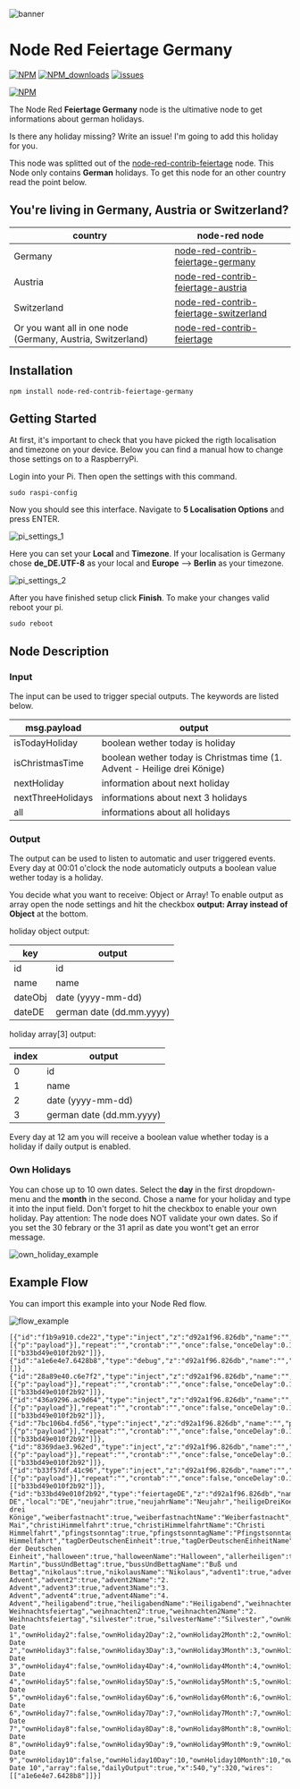 ![banner](img/feiertage_banner_de.svg)
# Node Red Feiertage Germany

[![NPM](https://img.shields.io/npm/v/node-red-contrib-feiertage-germany)](https://www.npmjs.com/package/node-red-contrib-feiertage-germany)
[![NPM_downloads](https://img.shields.io/npm/dm/node-red-contrib-feiertage-germany)](https://www.npmjs.com/package/node-red-contrib-feiertage-germany)
[![issues](https://img.shields.io/github/issues/mariuslang/node-red-contrib-feiertage-germany)](https://github.com/MariusLang/node-red-contrib-feiertage-germany/issues)

[![NPM](https://nodei.co/npm/node-red-contrib-feiertage-germany.png?compact=true)](https://nodei.co/npm/node-red-contrib-feiertage-germany/)

The Node Red **Feiertage Germany** node is the ultimative node to get informations about german holidays.

Is there any holiday missing? Write an issue! I'm going to add this holiday for you.

This node was splitted out of the [node-red-contrib-feiertage](https://github.com/MariusLang/node-red-contrib-feiertage) node. This Node only contains **German** holidays.
To get this node for an other country read the point below.

## You're living in Germany, Austria or Switzerland?

country | node-red node
--- | ---
Germany | [node-red-contrib-feiertage-germany](https://github.com/MariusLang/node-red-contrib-feiertage-germany)
Austria | [node-red-contrib-feiertage-austria](https://github.com/MariusLang/node-red-contrib-feiertage-austria)
Switzerland | [node-red-contrib-feiertage-switzerland](https://github.com/MariusLang/node-red-contrib-feiertage-switzerland)
Or you want all in one node (Germany, Austria, Switzerland) | [node-red-contrib-feiertage](https://github.com/MariusLang/node-red-contrib-feiertage)

## Installation
```
npm install node-red-contrib-feiertage-germany
```

## Getting Started
At first, it's important to check that you have picked the rigth localisation and timezone on your device. Below you can find a manual how to change those settings on to a RaspberryPi.

Login into your Pi. Then open the settings with this command.

```
sudo raspi-config
```

Now you should see this interface. Navigate to **5 Localisation Options** and press ENTER.

![pi_settings_1](img/pi_settings_1.PNG)

Here you can set your **Local** and **Timezone**.
If your localisation is Germany chose **de_DE.UTF-8** as your local and **Europe** --> **Berlin** as your timezone.

![pi_settings_2](img/pi_settings_2.PNG)

After you have finished setup click **Finish**.
To  make your changes valid reboot your pi.

```
sudo reboot
```

## Node Description

### Input
The input can be used to trigger special outputs. The keywords are listed below.

msg.payload | output
--- | ---
isTodayHoliday | boolean wether today is holiday
isChristmasTime | boolean wether today is Christmas time (1. Advent - Heilige drei Könige)
nextHoliday | information about next holiday
nextThreeHolidays | informations about next 3 holidays
all | informations about all holidays

### Output
The output can be used to listen to automatic and user triggered events. Every day at 00:01 o'clock the node automaticly outputs a boolean value wether today is a holiday.

You decide what you want to receive: Object or Array!
To enable output as array open the node settings and hit the checkbox **output: Array instead of Object** at the bottom.

holiday object output:

key | output
--- | ---
id | id
name | name
dateObj | date (yyyy-mm-dd)
dateDE | german date (dd.mm.yyyy)

holiday array[3] output:

index | output
--- | ---
0 | id
1 | name
2 | date (yyyy-mm-dd)
3 | german date (dd.mm.yyyy)

Every day at 12 am you will receive a boolean value whether today is a holiday if daily output is enabled.

### Own Holidays
You can chose up to 10 own dates. Select the **day** in the first dropdown-menu and the **month** in the second. Chose a name for your holiday and type it into the input field. Don't forget to hit the checkbox to enable your own holiday. Pay attention: The node does NOT validate your own dates. So if you set the 30 febrary or the 31 april as date you wont't get an error message.

![own_holiday_example](img/own_holiday_example.PNG)

## Example Flow
You can import this example into your Node Red flow.

![flow_example](img/flow_example.PNG)

```
[{"id":"f1b9a910.cde22","type":"inject","z":"d92a1f96.826db","name":"","props":[{"p":"payload"}],"repeat":"","crontab":"","once":false,"onceDelay":0.1,"topic":"","payload":"nextHoliday","payloadType":"str","x":330,"y":260,"wires":[["b33bd49e010f2b92"]]},{"id":"a1e6e4e7.6428b8","type":"debug","z":"d92a1f96.826db","name":"","active":true,"tosidebar":true,"console":false,"tostatus":false,"complete":"false","statusVal":"","statusType":"auto","x":710,"y":320,"wires":[]},{"id":"28a89e40.c6e7f2","type":"inject","z":"d92a1f96.826db","name":"","props":[{"p":"payload"}],"repeat":"","crontab":"","once":false,"onceDelay":0.1,"topic":"","payload":"isTodayHoliday","payloadType":"str","x":320,"y":220,"wires":[["b33bd49e010f2b92"]]},{"id":"436a9296.ac9d64","type":"inject","z":"d92a1f96.826db","name":"","props":[{"p":"payload"}],"repeat":"","crontab":"","once":false,"onceDelay":0.1,"topic":"","payload":"nextThreeHolidays","payloadType":"str","x":310,"y":300,"wires":[["b33bd49e010f2b92"]]},{"id":"7bc106b4.fd56","type":"inject","z":"d92a1f96.826db","name":"","props":[{"p":"payload"}],"repeat":"","crontab":"","once":false,"onceDelay":0.1,"topic":"","payload":"all","payloadType":"str","x":350,"y":340,"wires":[["b33bd49e010f2b92"]]},{"id":"8369dae3.962ed","type":"inject","z":"d92a1f96.826db","name":"","props":[{"p":"payload"}],"repeat":"","crontab":"","once":false,"onceDelay":0.1,"topic":"","payload":"isChristmasTime","payloadType":"str","x":320,"y":380,"wires":[["b33bd49e010f2b92"]]},{"id":"b33f57df.41c96","type":"inject","z":"d92a1f96.826db","name":"","props":[{"p":"payload"}],"repeat":"","crontab":"","once":false,"onceDelay":0.1,"topic":"","payload":"daysUntilNextHoliday","payloadType":"str","x":310,"y":420,"wires":[["b33bd49e010f2b92"]]},{"id":"b33bd49e010f2b92","type":"feiertageDE","z":"d92a1f96.826db","name":"Feiertage DE","local":"DE","neujahr":true,"neujahrName":"Neujahr","heiligeDreiKoenige":true,"heiligeDreiKoenigeName":"Heilige drei Könige","weiberfastnacht":true,"weiberfastnachtName":"Weiberfastnacht","valentinstag":true,"valentinstagName":"Valentinstag","rosenmontag":true,"rosenmontagName":"Rosenmontag","fastnachtsdienstag":true,"fastnachtsdienstagName":"Fastnachtdienstag","aschermittwoch":true,"aschermittwochName":"Aschermittwoch","gruendonnerstag":true,"gruendonnerstagName":"Gründonnerstag","karfreitag":true,"karfreitagName":"Karfreitag","easterSunday":true,"easterSundayName":"Ostersonntag","easterMonday":true,"easterMondayName":"Ostermontag","firstMay":true,"firstMayName":"1. Mai","christiHimmelfahrt":true,"christiHimmelfahrtName":"Christi Himmelfahrt","pfingstsonntag":true,"pfingstsonntagName":"Pfingstsonntag","pfingstmontag":true,"pfingstmontagName":"Pfingstmontag","fronleichnam":true,"fronleichnamName":"Fronleichnam","mariaHimmelfahrt":true,"mariaHimmelfahrtName":"Maria Himmelfahrt","tagDerDeutschenEinheit":true,"tagDerDeutschenEinheitName":"Tag der Deutschen Einheit","halloween":true,"halloweenName":"Halloween","allerheiligen":true,"allerheiligenName":"Allerheiligen","stMartin":true,"stMartinName":"St. Martin","bussUndBettag":true,"bussUndBettagName":"Buß und Bettag","nikolaus":true,"nikolausName":"Nikolaus","advent1":true,"advent1Name":"1. Advent","advent2":true,"advent2Name":"2. Advent","advent3":true,"advent3Name":"3. Advent","advent4":true,"advent4Name":"4. Advent","heiligabend":true,"heiligabendName":"Heiligabend","weihnachten1":true,"weihnachten1Name":"1. Weihnachtsfeiertag","weihnachten2":true,"weihnachten2Name":"2. Weihnachtsfeiertag","silvester":true,"silvesterName":"Silvester","ownHoliday1":false,"ownHoliday1Day":1,"ownHoliday1Month":1,"ownHoliday1Name":"own Date 1","ownHoliday2":false,"ownHoliday2Day":2,"ownHoliday2Month":2,"ownHoliday2Name":"own Date 2","ownHoliday3":false,"ownHoliday3Day":3,"ownHoliday3Month":3,"ownHoliday3Name":"own Date 3","ownHoliday4":false,"ownHoliday4Day":4,"ownHoliday4Month":4,"ownHoliday4Name":"own Date 4","ownHoliday5":false,"ownHoliday5Day":5,"ownHoliday5Month":5,"ownHoliday5Name":"own Date 5","ownHoliday6":false,"ownHoliday6Day":6,"ownHoliday6Month":6,"ownHoliday6Name":"own Date 6","ownHoliday7":false,"ownHoliday7Day":7,"ownHoliday7Month":7,"ownHoliday7Name":"own Date 7","ownHoliday8":false,"ownHoliday8Day":8,"ownHoliday8Month":8,"ownHoliday8Name":"own Date 8","ownHoliday9":false,"ownHoliday9Day":9,"ownHoliday9Month":9,"ownHoliday9Name":"own Date 9","ownHoliday10":false,"ownHoliday10Day":10,"ownHoliday10Month":10,"ownHoliday10Name":"own Date 10","array":false,"dailyOutput":true,"x":540,"y":320,"wires":[["a1e6e4e7.6428b8"]]}]
```